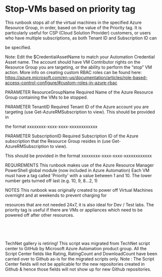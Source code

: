 ﻿Stop-VMs based on priority tag
==============================

            

This runbook stops all of the virtual machines in the specified Azure Resource Group, in order, based on the value of the Priority tag.
It is particularly useful for CSP (Cloud Solution Provider) customers, or users who have multiple subscriptions, as both Tenant ID and Subscription ID can

be specified.

Note: Edit the $CredentialAssetName to match your Automation Credential Asset name.
The account should have VM Contributor rights on the Resource Group you are targeting, or the ability to perform the “stop” VM action.
More info on creating custom RBAC roles can be found here: 
https://azure.microsoft.com/en-us/documentation/articles/role-based-access-control-configure/#custom-roles-in-azure-rbac

PARAMETER 
ResourceGroupName
Required
Name of the Azure Resource Group containing the VMs to be stopped.

PARAMETER 
TenantID
Required
Tenant ID of the Azure account you are targeting (use Get-AzureRMSubscription to view). This should be provided in

the format xxxxxxxx-xxxx-xxxx-xxxxxxxxxxxx

PARAMETER
SubscriptionID
Required
Subscription ID of the Azure subscription that the Resource Group resides in (use Get-AzureRMSubscription to view).

This should be provided in the format xxxxxxxx-xxxx-xxxx-xxxxxxxxxxxx

REQUIREMENTS 
This runbook makes use of the Azure Resource Manager PowerShell global module (now included
in Azure Automation)
Each VM must have a tag called 'Priority' with a value between 1 and 10. The lower number gets turned off last (e.g. 10, 9, 8...2, 1)

NOTES
This runbook was originally created to power off Virtual Machines overnight and at weekends to prevent charging for

resources that are not needed 24x7, it is also ideal for Dev / Test labs. 
The priority tag is useful if there are VMs or appliances which need to be powered off after other resources.


 

 

        
    
TechNet gallery is retiring! This script was migrated from TechNet script center to GitHub by Microsoft Azure Automation product group. All the Script Center fields like Rating, RatingCount and DownloadCount have been carried over to Github as-is for the migrated scripts only. Note : The Script Center fields will not be applicable for the new repositories created in Github & hence those fields will not show up for new Github repositories.
